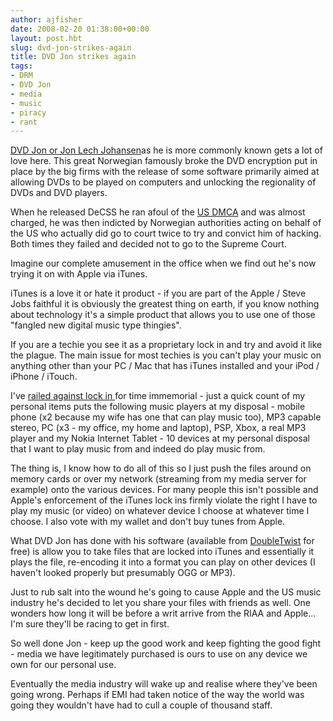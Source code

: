 ```yaml
---
author: ajfisher
date: 2008-02-20 01:38:00+00:00
layout: post.hbt
slug: dvd-jon-strikes-again
title: DVD Jon strikes again
tags:
- DRM
- DVD Jon
- media
- music
- piracy
- rant
---
```


[DVD Jon or Jon Lech Johansen](http://en.wikipedia.org/wiki/Jon_Lech_Johansen)as he is more commonly known gets a lot of love here. This great Norwegian famously broke the DVD encryption put in place by the big firms with the release of some software primarily aimed at allowing DVDs to be played on computers and unlocking the regionality of DVDs and DVD players.

When he released DeCSS he ran afoul of the [US DMCA](http://en.wikipedia.org/wiki/DMCA) and was almost charged, he was then indicted by Norwegian authorities acting on behalf of the US who actually did go to court twice to try and convict him of hacking. Both times they failed and decided not to go to the Supreme Court.

Imagine our complete amusement in the office when we find out he's now trying it on with Apple via iTunes.

iTunes is a love it or hate it product - if you are part of the Apple / Steve Jobs faithful it is obviously the greatest thing on earth, if you know nothing about technology it's a simple product that allows you to use one of those "fangled new digital music type thingies".

If you are a techie you see it as a proprietary lock in and try and avoid it like the plague. The main issue for most techies is you can't play your music on anything other than your PC / Mac that has iTunes installed and your iPod / iPhone / iTouch.

I've [railed against lock in ](/2007/05/drmed-for-life/) for time immemorial - just a quick count of my personal items puts the following music players at my disposal - mobile phone (x2 because my wife has one that can play music too), MP3 capable stereo, PC (x3 - my office, my home and laptop), PSP, Xbox, a real MP3 player and my Nokia Internet Tablet - 10 devices at my personal disposal that I want to play music from and indeed do play music from.

The thing is, I know how to do all of this so I just push the files around on memory cards or over my network (streaming from my media server for example) onto the various devices. For many people this isn't possible and Apple's enforcement of the iTunes lock ins firmly violate the right I have to play my music (or video) on whatever device I choose at whatever time I choose. I also vote with my wallet and don't buy tunes from Apple.

What DVD Jon has done with his software (available from [DoubleTwist](http://www.doubletwistventures.com/dt/Home/Index.dt) for free) is allow you to take files that are locked into iTunes and essentially it plays the file, re-encoding it into a format you can play on other devices (I haven't looked properly but presumably OGG or MP3).

Just to rub salt into the wound he's going to cause Apple and the US music industry he's decided to let you share your files with friends as well. One wonders how long it will be before a writ arrive from the RIAA and Apple... I'm sure they'll be racing to get in first.

So well done Jon - keep up the good work and keep fighting the good fight - media we have legitimately purchased is ours to use on any device we own for our personal use.

Eventually the media industry will wake up and realise where they've been going wrong. Perhaps if EMI had taken notice of the way the world was going they wouldn't have had to cull a couple of thousand staff.
